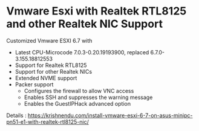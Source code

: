 # Vmware Esxi with Realtek RTL8125 and other Realtek NIC Support<br/>
Customized Vmware ESXI 6.7 with <br/>
- Latest CPU-Microcode 7.0.3-0.20.19193900, replaced 6.7.0-3.155.18812553
- Support for Realtek RTL8125
- Support for other Realtek NICs
- Extended NVME support
- Packer support
  - Configures the firewall to allow VNC access
  - Enables SSH and suppresses the warning message
  - Enables the GuestIPHack advanced option
 
 Details : https://krishnendu.com/install-vmware-esxi-6-7-on-asus-minipc-pn51-e1-with-realtek-rtl8125-nic/
